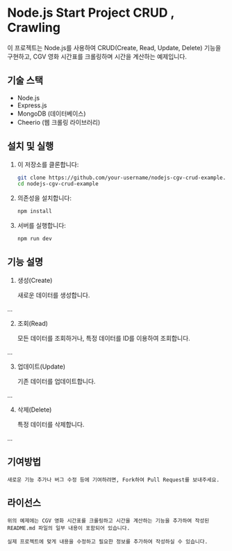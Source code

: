 # Node.js Start Project CRUD , Crawling

이 프로젝트는 Node.js를 사용하여 CRUD(Create, Read, Update, Delete) 기능을 구현하고, CGV 영화 시간표를 크롤링하며 시간을 계산하는 예제입니다.

## 기술 스택

- Node.js
- Express.js
- MongoDB (데이터베이스)
- Cheerio (웹 크롤링 라이브러리)

## 설치 및 실행

1. 이 저장소를 클론합니다:

   ```bash
   git clone https://github.com/your-username/nodejs-cgv-crud-example.git
   cd nodejs-cgv-crud-example

2. 의존성을 설치합니다:

    ```bash
    npm install

3. 서버를 실행합니다:

    ```bash
    npm run dev

## 기능 설명 

1. 생성(Create)


    새로운 데이터를 생성합니다.

...

2. 조회(Read)


    모든 데이터를 조회하거나, 특정 데이터를 ID를 이용하여 조회합니다.

...

3. 업데이트(Update)


    기존 데이터를 업데이트합니다.

...

4. 삭제(Delete)


    특정 데이터를 삭제합니다.

...


## 기여방법

    
    새로운 기능 추가나 버그 수정 등에 기여하려면, Fork하여 Pull Request를 보내주세요.



## 라이선스


    위의 예제에는 CGV 영화 시간표를 크롤링하고 시간을 계산하는 기능을 추가하여 작성된 README.md 파일의 일부 내용이 포함되어 있습니다. 
        
    실제 프로젝트에 맞게 내용을 수정하고 필요한 정보를 추가하여 작성하실 수 있습니다.
